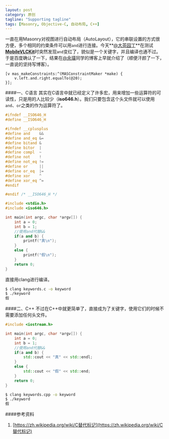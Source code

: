 ```yaml
---
layout: post
category: 原创
tagline: "Supporting tagline"
tags: [Masonry, Objective-C, 自动布局, C++]
---
```


一直在用Masonry对视图进行自动布局（AutoLayout），它的串联设置的方式很方便，多个相同的约束条件可以用`and`进行连接。今天**[@大茶园丁](https://github.com/wuqiong)**在测试[**MobileVLCKit**](https://github.com/wuqiong/MobileVLCKit-SDK)时突然发现`and`变红了，貌似是一个关键字，并且编译也通不过。于是百度确认了一下，结果在[@余璜](http://blog.csdn.net/maray/article/details/41644235)同学的博客上早就介绍了（顺便汗颜了一下，一直说的坚持写博客）。

```objc
[v mas_makeConstraints:^(MASConstraintMaker *make) {
    v.left.and.right.equalTo(@20);
}];
```

####一、C语言
其实在C语言中就已经定义了许多宏，用来增加一些运算符的可读性，只是用的人比较少（**iso646.h**）。我们只要包含这个头文件就可以使用`and`、`or`之类的作为运算符了。

```cpp
#ifndef __ISO646_H
#define __ISO646_H

#ifndef __cplusplus
#define and    &&
#define and_eq &=
#define bitand &
#define bitor  |
#define compl  ~
#define not    !
#define not_eq !=
#define or     ||
#define or_eq  |=
#define xor    ^
#define xor_eq ^=
#endif

#endif /* __ISO646_H */
```

```cpp
#include <stdio.h>
#include <iso646.h>

int main(int argc, char *argv[]) {
	int a = 0;
	int b = 1;
    //使用and代替&&
	if(a and b) {
		printf("真\n");
	}
	else {
		printf("假\n");
	}
	return 0;
}
```

直接用clang进行编译。

```bash
$ clang keywords.c -o keyword
$ ./keyword
假
```

####二、C++
不过在C++中就更简单了，直接成为了关键字，使用它们的时候不需要添加任何头文件。

```cpp
#include <iostream.h>

int main(int argc, char *argv[]) {
	int a = 0;
	int b = 1;
    //使用and代替&&
	if(a and b) {
		std::cout << "真" << std::endl;
	}
	else {
		std::cout << "假" << std::end;
	}
	return 0;
}
```

```bash
$ clang keywords.cpp -o keyword
$ ./keyword
假
```

####参考资料
1. [https://zh.wikipedia.org/wiki/C替代标记](https://zh.wikipedia.org/wiki/C替代标记)